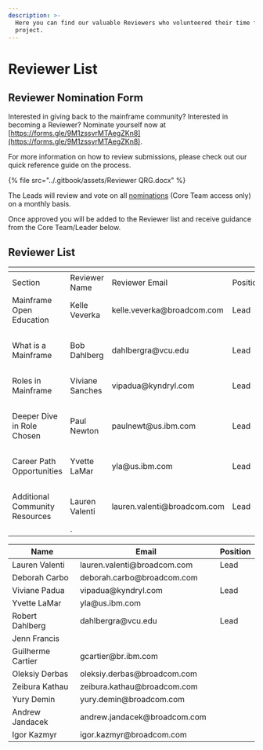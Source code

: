 ```yaml
---
description: >-
  Here you can find our valuable Reviewers who volunteered their time for the
  project.
---
```


# Reviewer List

## Reviewer Nomination Form

Interested in giving back to the mainframe community? Interested in becoming a Reviewer? Nominate yourself now at [https://forms.gle/9M1zssvrMTAegZKn8](https://forms.gle/9M1zssvrMTAegZKn8).

For more information on how to review submissions, please check out our quick reference guide on the process.

{% file src="../.gitbook/assets/Reviewer QRG.docx" %}

The Leads will review and vote on all [nominations](https://docs.google.com/spreadsheets/d/1r4gKiXyevov5wTAI3aWAuMeI6BElF1xAn9LoSwXhf-I/edit?usp=sharing) (Core Team access only) on a monthly basis. &#x20;

Once approved you will be added to the Reviewer list and receive guidance from the Core Team/Leader below.

## Reviewer List

<table data-header-hidden><thead><tr><th></th><th width="183"></th><th width="278"></th><th></th></tr></thead><tbody><tr><td>Section</td><td>Reviewer Name</td><td>Reviewer Email</td><td>Position</td></tr><tr><td>Mainframe Open Education</td><td>Kelle Veverka</td><td>kelle.veverka@broadcom.com </td><td>Lead</td></tr><tr><td><br></td><td><br></td><td></td><td></td></tr><tr><td>What is a Mainframe</td><td>Bob Dahlberg</td><td>dahlbergra@vcu.edu</td><td>Lead</td></tr><tr><td><br></td><td><br></td><td></td><td></td></tr><tr><td>Roles in Mainframe</td><td>Viviane Sanches</td><td>vipadua@kyndryl.com</td><td>Lead</td></tr><tr><td><br></td><td></td><td></td><td></td></tr><tr><td>Deeper Dive in Role Chosen</td><td>Paul Newton</td><td>paulnewt@us.ibm.com</td><td>Lead</td></tr><tr><td><br></td><td></td><td></td><td></td></tr><tr><td>Career Path Opportunities</td><td>Yvette LaMar</td><td>yla@us.ibm.com</td><td>Lead</td></tr><tr><td><br></td><td><br></td><td></td><td></td></tr><tr><td>Additional Community Resources</td><td>Lauren Valenti</td><td>lauren.valenti@broadcom.com</td><td>Lead</td></tr><tr><td><br></td><td>.</td><td></td><td></td></tr></tbody></table>

<table><thead><tr><th width="221.99984314709667">Name</th><th width="295.81446111869036">Email</th><th>Position</th></tr></thead><tbody><tr><td>Lauren Valenti</td><td>lauren.valenti@broadcom.com</td><td>Lead</td></tr><tr><td>Deborah Carbo</td><td>deborah.carbo@broadcom.com</td><td></td></tr><tr><td>Viviane Padua</td><td>vipadua@kyndryl.com</td><td>Lead</td></tr><tr><td>Yvette LaMar</td><td>yla@us.ibm.com</td><td></td></tr><tr><td>Robert Dahlberg</td><td>dahlbergra@vcu.edu</td><td>Lead</td></tr><tr><td>Jenn Francis</td><td></td><td></td></tr><tr><td>Guilherme Cartier</td><td>gcartier@br.ibm.com</td><td></td></tr><tr><td>Oleksiy Derbas</td><td>oleksiy.derbas@broadcom.com</td><td></td></tr><tr><td>Zeibura Kathau</td><td>zeibura.kathau@broadcom.com</td><td></td></tr><tr><td>Yury Demin</td><td>yury.demin@broadcom.com</td><td></td></tr><tr><td>Andrew Jandacek</td><td>andrew.jandacek@broadcom.com</td><td></td></tr><tr><td>Igor Kazmyr</td><td>igor.kazmyr@broadcom.com</td><td></td></tr></tbody></table>
